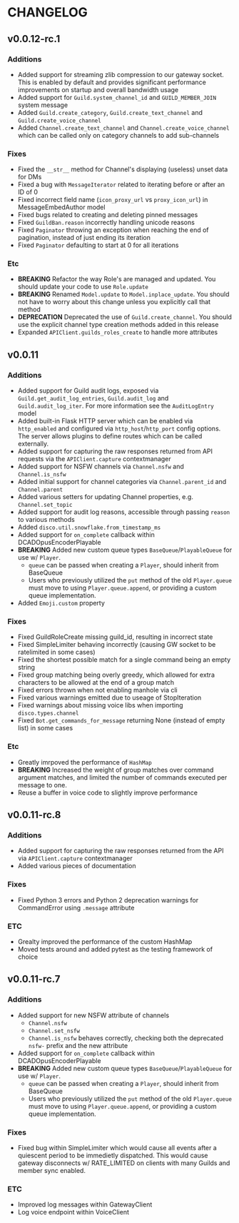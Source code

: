 # CHANGELOG

## v0.0.12-rc.1

### Additions

- Added support for streaming zlib compression to our gateway socket. This is enabled by default and provides significant performance improvements on startup and overall bandwidth usage
- Added support for `Guild.system_channel_id` and `GUILD_MEMBER_JOIN` system message
- Added `Guild.create_category`, `Guild.create_text_channel` and `Guild.create_voice_channel`
- Added `Channel.create_text_channel` and `Channel.create_voice_channel` which can be called only on category channels to add sub-channels

### Fixes

- Fixed the `__str__` method for Channel's displaying (useless) unset data for DMs
- Fixed a bug with `MessageIterator` related to iterating before or after an ID of 0
- Fixed incorrect field name (`icon_proxy_url` vs `proxy_icon_url`) in MessageEmbedAuthor model
- Fixed bugs related to creating and deleting pinned messages
- Fixed `GuildBan.reason` incorrectly handling unicode reasons
- Fixed `Paginator` throwing an exception when reaching the end of pagination, instead of just ending its iteration
- Fixed `Paginator` defaulting to start at 0 for all iterations

### Etc

- **BREAKING** Refactor the way Role's are managed and updated. You should update your code to use `Role.update`
- **BREAKING** Renamed `Model.update` to `Model.inplace_update`. You should not have to worry about this change unless you explicitly call that method
- **DEPRECATION** Deprecated the use of `Guild.create_channel`. You should use the explicit channel type creation methods added in this release
- Expanded `APIClient.guilds_roles_create` to handle more attributes

## v0.0.11

### Additions

- Added support for Guild audit logs, exposed via `Guild.get_audit_log_entries`, `Guild.audit_log` and `Guild.audit_log_iter`. For more information see the `AuditLogEntry` model
- Added built-in Flask HTTP server which can be enabled via `http_enabled` and configured via `http_host`/`http_port` config options. The server allows plugins to define routes which can be called externally.
- Added support for capturing the raw responses returned from API requests via the `APIClient.capture` contextmanager
- Added support for NSFW channels via `Channel.nsfw` and `Channel.is_nsfw`
- Added initial support for channel categories via `Channel.parent_id` and `Channel.parent`
- Added various setters for updating Channel properties, e.g. `Channel.set_topic`
- Added support for audit log reasons, accessible through passing `reason` to various methods
- Added `disco.util.snowflake.from_timestamp_ms`
- Added support for `on_complete` callback within DCADOpusEncoderPlayable
- **BREAKING** Added new custom queue types `BaseQueue`/`PlayableQueue` for use w/ `Player`.
  - `queue` can be passed when creating a `Player`, should inherit from BaseQueue
  - Users who previously utilized the `put` method of the old `Player.queue` must move to using `Player.queue.append`, or providing a custom queue implementation.
- Added `Emoji.custom` property

### Fixes

- Fixed GuildRoleCreate missing guild\_id, resulting in incorrect state
- Fixed SimpleLimiter behaving incorrectly (causing GW socket to be ratelimited in some cases)
- Fixed the shortest possible match for a single command being an empty string
- Fixed group matching being overly greedy, which allowed for extra characters to be allowed at the end of a group match
- Fixed errors thrown when not enabling manhole via cli
- Fixed various warnings emitted due to useage of StopIteration
- Fixed warnings about missing voice libs when importing `disco.types.channel`
- Fixed `Bot.get_commands_for_message` returning None (instead of empty list) in some cases

### Etc

- Greatly imrpoved the performance of `HashMap`
- **BREAKING** Increased the weight of group matches over command argument matches, and limited the number of commands executed per message to one.
- Reuse a buffer in voice code to slightly improve performance

## v0.0.11-rc.8

### Additions

- Added support for capturing the raw responses returned from the API via `APIClient.capture` contextmanager
- Added various pieces of documentation

### Fixes

- Fixed Python 3 errors and Python 2 deprecation warnings for CommandError using `.message` attribute

### ETC

- Grealty improved the performance of the custom HashMap
- Moved tests around and added pytest as the testing framework of choice


## v0.0.11-rc.7

### Additions

- Added support for new NSFW attribute of channels
  - `Channel.nsfw`
  - `Channel.set_nsfw`
  - `Channel.is_nsfw` behaves correctly, checking both the deprecated `nsfw-` prefix and the new attribute
- Added support for `on_complete` callback within DCADOpusEncoderPlayable
- **BREAKING** Added new custom queue types `BaseQueue`/`PlayableQueue` for use w/ `Player`.
  - `queue` can be passed when creating a `Player`, should inherit from BaseQueue
  - Users who previously utilized the `put` method of the old `Player.queue` must move to using `Player.queue.append`, or providing a custom queue implementation.

### Fixes

- Fixed bug within SimpleLimiter which would cause all events after a quiescent period to be immedietly dispatched. This would cause gateway disconnects w/ RATE\_LIMITED on clients with many Guilds and member sync enabled.

### ETC

- Improved log messages within GatewayClient
- Log voice endpoint within VoiceClient
